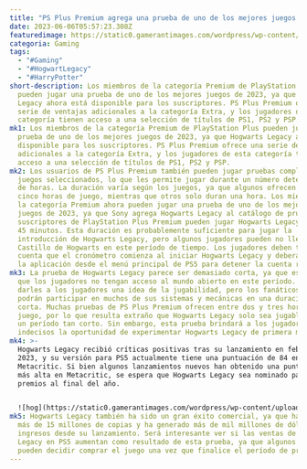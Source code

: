 ```yaml
---
title: "PS Plus Premium agrega una prueba de uno de los mejores juegos de 2023. "
date: 2023-06-06T05:57:23.308Z
featuredimage: https://static0.gamerantimages.com/wordpress/wp-content/uploads/2023/06/ps-plus-premium-trial-one-of-the-best-games-2023.jpg?q=50&fit=contain&w=1140&h=&dpr=1.5
categoria: Gaming
tags:
  - "#Gaming"
  - "#HogwartLegacy"
  - "#HarryPotter"
short-description: Los miembros de la categoría Premium de PlayStation Plus
  pueden jugar una prueba de uno de los mejores juegos de 2023, ya que Hogwarts
  Legacy ahora está disponible para los suscriptores. PS Plus Premium ofrece una
  serie de ventajas adicionales a la categoría Extra, y los jugadores de esta
  categoría tienen acceso a una selección de títulos de PS1, PS2 y PSP.
mk1: Los miembros de la categoría Premium de PlayStation Plus pueden jugar una
  prueba de uno de los mejores juegos de 2023, ya que Hogwarts Legacy ahora está
  disponible para los suscriptores. PS Plus Premium ofrece una serie de ventajas
  adicionales a la categoría Extra, y los jugadores de esta categoría tienen
  acceso a una selección de títulos de PS1, PS2 y PSP.
mk2: Los usuarios de PS Plus Premium también pueden jugar pruebas completas de
  juegos seleccionados, lo que les permite jugar durante un número determinado
  de horas. La duración varía según los juegos, ya que algunos ofrecen hasta
  cinco horas de juego, mientras que otros solo duran una hora. Los miembros de
  la categoría Premium ahora pueden jugar una prueba de uno de los mejores
  juegos de 2023, ya que Sony agrega Hogwarts Legacy al catálogo de pruebas. Los
  suscriptores de PlayStation Plus Premium pueden jugar Hogwarts Legacy durante
  45 minutos. Esta duración es probablemente suficiente para jugar la
  introducción de Hogwarts Legacy, pero algunos jugadores pueden no llegar al
  Castillo de Hogwarts en este período de tiempo. Los jugadores deben tener en
  cuenta que el cronómetro comienza al iniciar Hogwarts Legacy y deberán cerrar
  la aplicación desde el menú principal de PS5 para detener la cuenta regresiva.
mk3: La prueba de Hogwarts Legacy parece ser demasiado corta, ya que es probable
  que los jugadores no tengan acceso al mundo abierto en este período. Puede
  darles a los jugadores una idea de la jugabilidad, pero los fanáticos no
  podrán participar en muchos de sus sistemas y mecánicas en una duración tan
  corta. Muchas pruebas de PS Plus Premium ofrecen entre dos y tres horas de
  juego, por lo que resulta extraño que Hogwarts Legacy solo sea jugable durante
  un período tan corto. Sin embargo, esta prueba brindará a los jugadores
  indecisos la oportunidad de experimentar Hogwarts Legacy de primera mano.
mk4: >-
  Hogwarts Legacy recibió críticas positivas tras su lanzamiento en febrero de
  2023, y su versión para PS5 actualmente tiene una puntuación de 84 en
  Metacritic. Si bien algunos lanzamientos nuevos han obtenido una puntuación
  más alta en Metacritic, se espera que Hogwarts Legacy sea nominado para varios
  premios al final del año. 


  ![hog](https://static0.gamerantimages.com/wordpress/wp-content/uploads/2023/04/hogwarts-legacy-key-art-qol-improvement.jpg?q=50&fit=crop&w=1500&dpr=1.5 "hog")
mk5: Hogwarts Legacy también ha sido un gran éxito comercial, ya que ha vendido
  más de 15 millones de copias y ha generado más de mil millones de dólares en
  ingresos desde su lanzamiento. Será interesante ver si las ventas de Hogwarts
  Legacy en PS5 aumentan como resultado de esta prueba, ya que algunos usuarios
  pueden decidir comprar el juego una vez que finalice el período de prueba.
---
```

